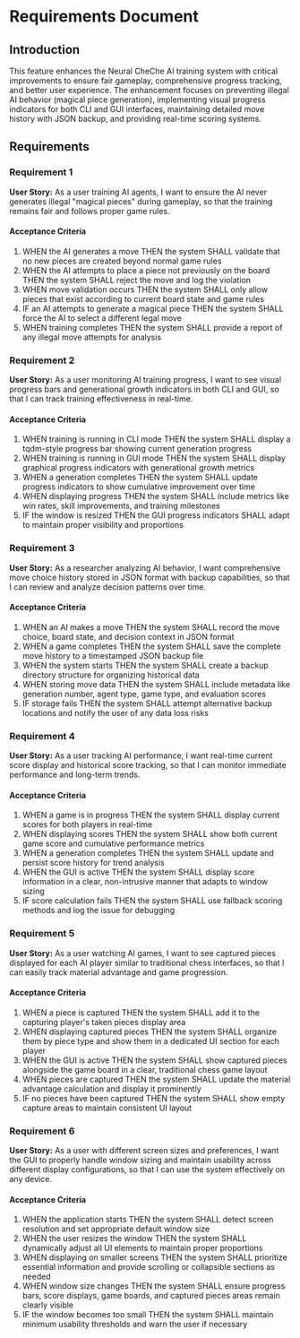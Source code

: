 # Requirements Document

## Introduction

This feature enhances the Neural CheChe AI training system with critical improvements to ensure fair gameplay, comprehensive progress tracking, and better user experience. The enhancement focuses on preventing illegal AI behavior (magical piece generation), implementing visual progress indicators for both CLI and GUI interfaces, maintaining detailed move history with JSON backup, and providing real-time scoring systems.

## Requirements

### Requirement 1

**User Story:** As a user training AI agents, I want to ensure the AI never generates illegal "magical pieces" during gameplay, so that the training remains fair and follows proper game rules.

#### Acceptance Criteria

1. WHEN the AI generates a move THEN the system SHALL validate that no new pieces are created beyond normal game rules
2. WHEN the AI attempts to place a piece not previously on the board THEN the system SHALL reject the move and log the violation
3. WHEN move validation occurs THEN the system SHALL only allow pieces that exist according to current board state and game rules
4. IF an AI attempts to generate a magical piece THEN the system SHALL force the AI to select a different legal move
5. WHEN training completes THEN the system SHALL provide a report of any illegal move attempts for analysis

### Requirement 2

**User Story:** As a user monitoring AI training progress, I want to see visual progress bars and generational growth indicators in both CLI and GUI, so that I can track training effectiveness in real-time.

#### Acceptance Criteria

1. WHEN training is running in CLI mode THEN the system SHALL display a tqdm-style progress bar showing current generation progress
2. WHEN training is running in GUI mode THEN the system SHALL display graphical progress indicators with generational growth metrics
3. WHEN a generation completes THEN the system SHALL update progress indicators to show cumulative improvement over time
4. WHEN displaying progress THEN the system SHALL include metrics like win rates, skill improvements, and training milestones
5. IF the window is resized THEN the GUI progress indicators SHALL adapt to maintain proper visibility and proportions

### Requirement 3

**User Story:** As a researcher analyzing AI behavior, I want comprehensive move choice history stored in JSON format with backup capabilities, so that I can review and analyze decision patterns over time.

#### Acceptance Criteria

1. WHEN an AI makes a move THEN the system SHALL record the move choice, board state, and decision context in JSON format
2. WHEN a game completes THEN the system SHALL save the complete move history to a timestamped JSON backup file
3. WHEN the system starts THEN the system SHALL create a backup directory structure for organizing historical data
4. WHEN storing move data THEN the system SHALL include metadata like generation number, agent type, game type, and evaluation scores
5. IF storage fails THEN the system SHALL attempt alternative backup locations and notify the user of any data loss risks

### Requirement 4

**User Story:** As a user tracking AI performance, I want real-time current score display and historical score tracking, so that I can monitor immediate performance and long-term trends.

#### Acceptance Criteria

1. WHEN a game is in progress THEN the system SHALL display current scores for both players in real-time
2. WHEN displaying scores THEN the system SHALL show both current game score and cumulative performance metrics
3. WHEN a generation completes THEN the system SHALL update and persist score history for trend analysis
4. WHEN the GUI is active THEN the system SHALL display score information in a clear, non-intrusive manner that adapts to window sizing
5. IF score calculation fails THEN the system SHALL use fallback scoring methods and log the issue for debugging

### Requirement 5

**User Story:** As a user watching AI games, I want to see captured pieces displayed for each AI player similar to traditional chess interfaces, so that I can easily track material advantage and game progression.

#### Acceptance Criteria

1. WHEN a piece is captured THEN the system SHALL add it to the capturing player's taken pieces display area
2. WHEN displaying captured pieces THEN the system SHALL organize them by piece type and show them in a dedicated UI section for each player
3. WHEN the GUI is active THEN the system SHALL show captured pieces alongside the game board in a clear, traditional chess game layout
4. WHEN pieces are captured THEN the system SHALL update the material advantage calculation and display it prominently
5. IF no pieces have been captured THEN the system SHALL show empty capture areas to maintain consistent UI layout

### Requirement 6

**User Story:** As a user with different screen sizes and preferences, I want the GUI to properly handle window sizing and maintain usability across different display configurations, so that I can use the system effectively on any device.

#### Acceptance Criteria

1. WHEN the application starts THEN the system SHALL detect screen resolution and set appropriate default window size
2. WHEN the user resizes the window THEN the system SHALL dynamically adjust all UI elements to maintain proper proportions
3. WHEN displaying on smaller screens THEN the system SHALL prioritize essential information and provide scrolling or collapsible sections as needed
4. WHEN window size changes THEN the system SHALL ensure progress bars, score displays, game boards, and captured pieces areas remain clearly visible
5. IF the window becomes too small THEN the system SHALL maintain minimum usability thresholds and warn the user if necessary